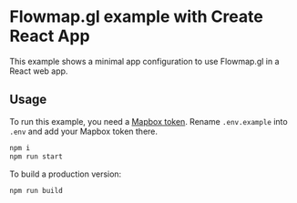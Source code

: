 # Flowmap.gl example with Create React App

This example shows a minimal app configuration to use Flowmap.gl in a React web app.


## Usage

To run this example, you need a [Mapbox token](http://visgl.github.io/react-map-gl/docs/get-started/mapbox-tokens).
Rename `.env.example` into `.env` and add your Mapbox token there.


```bash
npm i
npm run start
```

To build a production version:

```bash
npm run build
```
